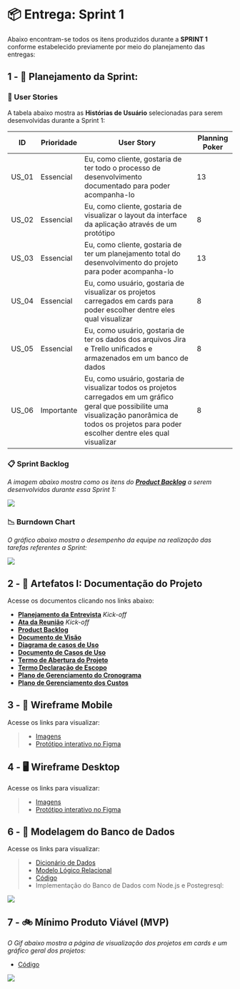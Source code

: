# 📦 Entrega: __Sprint 1__

Abaixo encontram-se todos os itens produzidos durante a __SPRINT 1__ conforme estabelecido previamente por meio do planejamento das entregas: 

## 1 - 📅 Planejamento da Sprint:

### 📝 User Stories

A tabela abaixo mostra as __Histórias de Usuário__ selecionadas para serem desenvolvidas durante a Sprint 1:

| ID     | Prioridade | User Story                       | Planning Poker                                                 |
| -------| ---------- | -------------------------------- | -------------------------------------------------------------- | 
| US_01  | Essencial  | Eu, como cliente, gostaria de ter todo o processo de desenvolvimento documentado para poder acompanha-lo | 13 |
| US_02  | Essencial  | Eu, como cliente, gostaria de visualizar o layout da interface da aplicação através de um protótipo | 8 |
| US_03  | Essencial  | Eu, como cliente, gostaria de ter um planejamento total do desenvolvimento do projeto para poder acompanha-lo | 13 |
| US_04  | Essencial  | Eu, como usuário, gostaria de visualizar os projetos carregados em cards para poder escolher dentre eles qual visualizar| 8 |
| US_05  | Essencial  | Eu, como usuário, gostaria de ter os dados dos arquivos Jira e Trello uniﬁcados e armazenados em um banco de dados| 8 |
| US_06  | Importante | Eu, como usuário, gostaria de visualizar todos os projetos carregados em um gráﬁco geral que possibilite uma visualização panorâmica de todos os projetos para poder escolher dentre eles qual visualizar| 8 |

### 📋 Sprint Backlog

*A imagem abaixo mostra como os itens do [__Product Backlog__](https://github.com/vinicius-hso/api-fatec-2s-gswatcher/blob/Sprint-1/documentation/%2303_backlog_v4.pdf) a serem desenvolvidos durante essa Sprint 1:*

![](https://github.com/vinicius-hso/api-fatec-2s-gswatcher/blob/Sprint-1/Images/sprint1_backlog.png)

### 📉 Burndown Chart

*O gráfico abaixo mostra o desempenho da equipe na realização das tarefas referentes a Sprint:*

![](https://github.com/vinicius-hso/api-fatec-2s-gswatcher/blob/Sprint-1/Images/burndown_sprint1.png)

## 2 - 📂 Artefatos I: Documentação do Projeto

Acesse os documentos clicando nos links abaixo:

* [__Planejamento da Entrevista__](https://github.com/vinicius-hso/api-fatec-2s-gswatcher/blob/Sprint-1/documentation/%2301_gsw_kickoff_Planejamento%20da%20Entrevista.pdf) *Kick-off*
* [__Ata da Reunião__](https://github.com/vinicius-hso/api-fatec-2s-gswatcher/blob/Sprint-1/documentation/%2302_gsw_kickoff_Ata%20de%20Reuni%C3%A3o.pdf) *Kick-off*
* [__Product Backlog__](https://github.com/vinicius-hso/api-fatec-2s-gswatcher/blob/Sprint-1/documentation/%2303_backlog_v3.pdf)
* [__Documento de Visão__](https://github.com/vinicius-hso/api-fatec-2s-gswatcher/blob/Sprint-1/documentation/%2304_documento_de_visao.pdf)
* [__Diagrama de casos de Uso__](https://github.com/vinicius-hso/api-fatec-2s-gswatcher/blob/Sprint-1/documentation/%2305_diagrama_casos_de_uso.png)
* [__Documento de Casos de Uso__](https://github.com/vinicius-hso/api-fatec-2s-gswatcher/blob/Sprint-1/documentation/%2306_documento_casos_de_uso.pdf)
* [__Termo de Abertura do Projeto__](https://github.com/vinicius-hso/api-fatec-2s-gswatcher/blob/Sprint-1/documentation/%2307_Termo_de_Abertura_Projeto_GSW.pdf)
* [__Termo Declaração de Escopo__](https://github.com/vinicius-hso/api-fatec-2s-gswatcher/blob/Sprint-1/documentation/%2308_Termo_Declaracao_Escopo_GSW.pdf)
* [__Plano de Gerenciamento do Cronograma__](https://github.com/vinicius-hso/api-fatec-2s-gswatcher/blob/Sprint-1/documentation/%2309_Termo_Plano_de_Gerenc_Cronograma_GSW.pdf)
* [__Plano de Gerenciamento dos Custos__](https://github.com/vinicius-hso/api-fatec-2s-gswatcher/blob/Sprint-1/documentation/%2310_Termo_Plano_Custo_GSW.pdf)

## 3 - 📱 Wireframe Mobile

Acesse os links para visualizar:

> * [Imagens](https://github.com/vinicius-hso/api-fatec-2s-gswatcher/tree/Sprint-1/Wireframe/Mobile)
> * [Protótipo interativo no Figma](https://www.figma.com/proto/HlvBPe52pr9g2V8ZiUIkPn/Wireframe-Mobile?node-id=1%3A2&scaling=scale-down&page-id=0%3A1)

## 4 - 🖥️ Wireframe Desktop

Acesse os links para visualizar:

> * [Imagens](https://github.com/vinicius-hso/api-fatec-2s-gswatcher/tree/Sprint-1/Wireframe/Desktop)
> * [Protótipo interativo no Figma](https://www.figma.com/proto/PfWwvxaXMKOjZhFJ6jK0qD/GSWatcher-Desktop?node-id=1%3A10&scaling=scale-down-width&page-id=0%3A1)

## 6 - 🎲 Modelagem do Banco de Dados

Acesse os links para visualizar:

> * [Dicionário de Dados](https://github.com/vinicius-hso/api-fatec-2s-gswatcher/blob/Sprint-1/Modelagem%20de%20Dados/dicionario_de_dados_gswatcher.pdf)
> * [Modelo Lógico Relacional](https://github.com/vinicius-hso/api-fatec-2s-gswatcher/blob/Sprint-1/Modelagem%20de%20Dados/modelo_logico_relacional_gswatcher.jpeg)
> * [Código](https://github.com/vinicius-hso/api-fatec-2s-gswatcher/tree/Sprint-1/Modelagem%20de%20Dados/CODIGO)
> * Implementação do Banco de Dados com Node.js e Postegresql:

![](https://github.com/vinicius-hso/api-fatec-2s-gswatcher/blob/Sprint-1/Modelagem%20de%20Dados/modelagem_dados.gif)
 
## 7 - 🚲 Mínimo Produto Viável (MVP)

*O Gif abaixo mostra a página de visualização dos projetos em cards e um gráfico geral dos projetos:*

* [Código](https://github.com/vinicius-hso/api-fatec-2s-gswatcher/tree/vue_study/gswatcher)

![](https://github.com/vinicius-hso/api-fatec-2s-gswatcher/blob/Sprint-1/Minimum%20Viable%20Product/gswatcher.gif)
